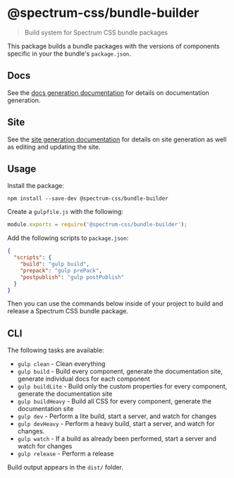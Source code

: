 # @spectrum-css/bundle-builder
> Build system for Spectrum CSS bundle packages

This package builds a bundle packages with the versions of components specific in your the bundle's `package.json`.

## Docs

See the [docs generation documentation](docs/README.md) for details on documentation generation.

## Site

See the [site generation documentation](site/README.md) for details on site generation as well as editing and updating the site.

## Usage

Install the package:

```
npm install --save-dev @spectrum-css/bundle-builder
```

Create a `gulpfile.js` with the following:

```js
module.exports = require('@spectrum-css/bundle-builder');
```

Add the following scripts to `package.json`:

```json
{
  "scripts": {
    "build": "gulp build",
    "prepack": "gulp prePack",
    "postpublish": "gulp postPublish"
  }
}
```

Then you can use the commands below inside of your project to build and release a Spectrum CSS bundle package.

## CLI

The following tasks are available:

* `gulp clean` - Clean everything
* `gulp build` - Build every component, generate the documentation site, generate individual docs for each component
* `gulp buildLite` - Build only the custom properties for every component, generate the documentation site
* `gulp buildHeavy` - Build all CSS for every component, generate the documentation site
* `gulp dev` - Perform a lite build, start a server, and watch for changes
* `gulp devHeavy` - Perform a heavy build, start a server, and watch for changes.
* `gulp watch` - If a build as already been performed, start a server and watch for changes
* `gulp release` - Perform a release

Build output appears in the `dist/` folder.
